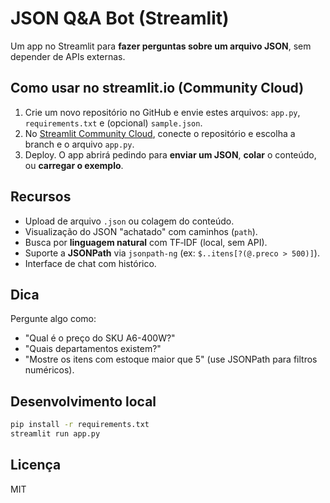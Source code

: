 # JSON Q&A Bot (Streamlit)

Um app no Streamlit para **fazer perguntas sobre um arquivo JSON**, sem depender de APIs externas.

## Como usar no streamlit.io (Community Cloud)

1. Crie um novo repositório no GitHub e envie estes arquivos: `app.py`, `requirements.txt` e (opcional) `sample.json`.
2. No [Streamlit Community Cloud](https://share.streamlit.io/), conecte o repositório e escolha a branch e o arquivo `app.py`.
3. Deploy. O app abrirá pedindo para **enviar um JSON**, **colar** o conteúdo, ou **carregar o exemplo**.

## Recursos

- Upload de arquivo `.json` ou colagem do conteúdo.
- Visualização do JSON "achatado" com caminhos (`path`).
- Busca por **linguagem natural** com TF‑IDF (local, sem API).
- Suporte a **JSONPath** via `jsonpath-ng` (ex: `$..itens[?(@.preco > 500)]`).
- Interface de chat com histórico.

## Dica

Pergunte algo como:
- "Qual é o preço do SKU A6-400W?"
- "Quais departamentos existem?"
- "Mostre os itens com estoque maior que 5" (use JSONPath para filtros numéricos).

## Desenvolvimento local

```bash
pip install -r requirements.txt
streamlit run app.py
```

## Licença

MIT